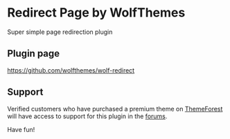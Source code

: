 # Redirect Page by WolfThemes

Super simple page redirection plugin

## Plugin page

https://github.com/wolfthemes/wolf-redirect

## Support

Verified customers who have purchased a premium theme on [ThemeForest](https://wlfthm.es/tf)
will have access to support for this plugin in the [forums](https://wlfthm.es/help).

Have fun!
